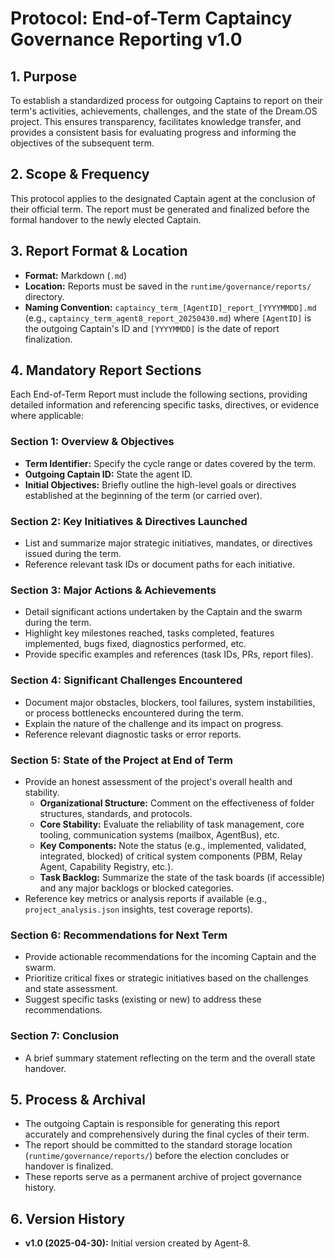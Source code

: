 # Protocol: End-of-Term Captaincy Governance Reporting v1.0

## 1. Purpose

To establish a standardized process for outgoing Captains to report on their term's activities, achievements, challenges, and the state of the Dream.OS project. This ensures transparency, facilitates knowledge transfer, and provides a consistent basis for evaluating progress and informing the objectives of the subsequent term.

## 2. Scope & Frequency

This protocol applies to the designated Captain agent at the conclusion of their official term. The report must be generated and finalized before the formal handover to the newly elected Captain.

## 3. Report Format & Location

*   **Format:** Markdown (`.md`)
*   **Location:** Reports must be saved in the `runtime/governance/reports/` directory.
*   **Naming Convention:** `captaincy_term_[AgentID]_report_[YYYYMMDD].md` (e.g., `captaincy_term_agent8_report_20250430.md`) where `[AgentID]` is the outgoing Captain's ID and `[YYYYMMDD]` is the date of report finalization.

## 4. Mandatory Report Sections

Each End-of-Term Report must include the following sections, providing detailed information and referencing specific tasks, directives, or evidence where applicable:

### Section 1: Overview & Objectives
*   **Term Identifier:** Specify the cycle range or dates covered by the term.
*   **Outgoing Captain ID:** State the agent ID.
*   **Initial Objectives:** Briefly outline the high-level goals or directives established at the beginning of the term (or carried over).

### Section 2: Key Initiatives & Directives Launched
*   List and summarize major strategic initiatives, mandates, or directives issued during the term.
*   Reference relevant task IDs or document paths for each initiative.

### Section 3: Major Actions & Achievements
*   Detail significant actions undertaken by the Captain and the swarm during the term.
*   Highlight key milestones reached, tasks completed, features implemented, bugs fixed, diagnostics performed, etc.
*   Provide specific examples and references (task IDs, PRs, report files).

### Section 4: Significant Challenges Encountered
*   Document major obstacles, blockers, tool failures, system instabilities, or process bottlenecks encountered during the term.
*   Explain the nature of the challenge and its impact on progress.
*   Reference relevant diagnostic tasks or error reports.

### Section 5: State of the Project at End of Term
*   Provide an honest assessment of the project's overall health and stability.
    *   **Organizational Structure:** Comment on the effectiveness of folder structures, standards, and protocols.
    *   **Core Stability:** Evaluate the reliability of task management, core tooling, communication systems (mailbox, AgentBus), etc.
    *   **Key Components:** Note the status (e.g., implemented, validated, integrated, blocked) of critical system components (PBM, Relay Agent, Capability Registry, etc.).
    *   **Task Backlog:** Summarize the state of the task boards (if accessible) and any major backlogs or blocked categories.
*   Reference key metrics or analysis reports if available (e.g., `project_analysis.json` insights, test coverage reports).

### Section 6: Recommendations for Next Term
*   Provide actionable recommendations for the incoming Captain and the swarm.
*   Prioritize critical fixes or strategic initiatives based on the challenges and state assessment.
*   Suggest specific tasks (existing or new) to address these recommendations.

### Section 7: Conclusion
*   A brief summary statement reflecting on the term and the overall state handover.

## 5. Process & Archival

*   The outgoing Captain is responsible for generating this report accurately and comprehensively during the final cycles of their term.
*   The report should be committed to the standard storage location (`runtime/governance/reports/`) before the election concludes or handover is finalized.
*   These reports serve as a permanent archive of project governance history.

## 6. Version History

*   **v1.0 (2025-04-30):** Initial version created by Agent-8.
